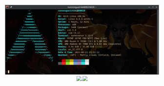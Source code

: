 <div id="" align="center">
<a><img src="/images/fastfetch.png" alt="fastfetch" width="" height=""></a>
</div>

<div id="" align="center">
<a href="https://github.com/anuraghazra/convoychat">
<img height=300 align="center" src="https://github-readme-stats.vercel.app/api/top-langs?username=nunonogueir444&layout=compact&langs_count=8&card_width=400" />
</a>
<a href="https://github.com/anuraghazra/github-readme-stats">
<img height=300 align="center" src="https://github-readme-stats.vercel.app/api?username=nunonogueir444" />
</a>
</div>
